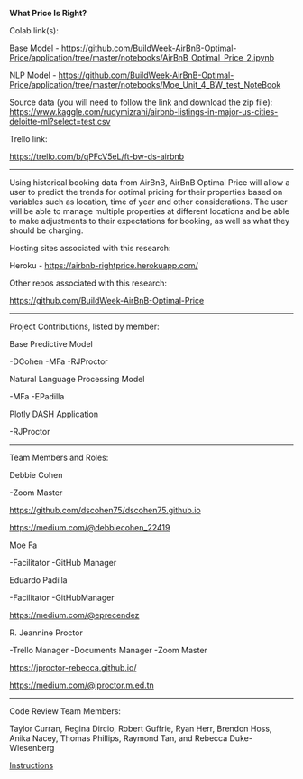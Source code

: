 **What Price Is Right?**

Colab link(s): 

Base Model - https://github.com/BuildWeek-AirBnB-Optimal-Price/application/tree/master/notebooks/AirBnB_Optimal_Price_2.ipynb

NLP Model - https://github.com/BuildWeek-AirBnB-Optimal-Price/application/tree/master/notebooks/Moe_Unit_4_BW_test_NoteBook

Source data (you will need to follow the link and download the zip file): https://www.kaggle.com/rudymizrahi/airbnb-listings-in-major-us-cities-deloitte-ml?select=test.csv


Trello link:

https://trello.com/b/qPFcV5eL/ft-bw-ds-airbnb

---

Using historical booking data from AirBnB, AirBnB Optimal Price will allow a user to predict the trends for optimal pricing for their properties based on variables such as location, time of year and other considerations. The user will be able to manage multiple properties at different locations and be able to make adjustments to their expectations for booking, as well as what they should be charging.

Hosting sites associated with this research:

Heroku - https://airbnb-rightprice.herokuapp.com/

Other repos associated with this research: 

https://github.com/BuildWeek-AirBnB-Optimal-Price

---

Project Contributions, listed by member:

Base Predictive Model

 -DCohen
 -MFa
 -RJProctor

Natural Language Processing Model

 -MFa
 -EPadilla

Plotly DASH Application

 -RJProctor

---

Team Members and Roles:

Debbie Cohen

 -Zoom Master
 
https://github.com/dscohen75/dscohen75.github.io

https://medium.com/@debbiecohen_22419
            

Moe Fa

 -Facilitator
 -GitHub Manager
        

Eduardo Padilla

 -Facilitator
 -GitHubManager
 
https://medium.com/@eprecendez


R. Jeannine Proctor

 -Trello Manager
 -Documents Manager
 -Zoom Master
 
https://jproctor-rebecca.github.io/

https://medium.com/@jproctor.m.ed.tn

---

Code Review Team Members:

Taylor Curran,
Regina Dircio,
Robert Guffrie,
Ryan Herr,
Brendon Hoss,
Anika Nacey,
Thomas Phillips,
Raymond Tan,
and
Rebecca Duke-Wiesenberg
            






[Instructions](https://lambdaschool.github.io/ds/unit2/dash-template/)
